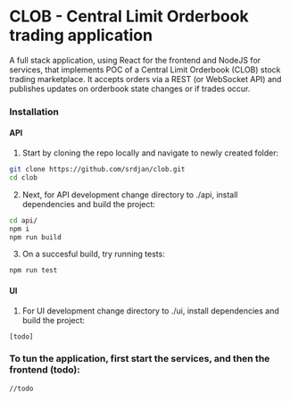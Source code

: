 # CLOB - Central Limit Orderbook trading application

A full stack application, using React for the frontend and NodeJS for services, that implements POC of a Central Limit Orderbook (CLOB) stock trading marketplace. 
It accepts orders via a REST (or WebSocket API) and publishes updates on orderbook state changes or if trades occur. 

### Installation

#### API
1) Start by cloning the repo locally and navigate to newly created folder:

```sh
git clone https://github.com/srdjan/clob.git   
cd clob
```

2)  Next, for API development change directory to ./api, install dependencies and build the project:

```sh
cd api/
npm i
npm run build
```

3) On a succesful build, try running tests:

```sh
npm run test
```

#### UI
1)  For UI development change directory to ./ui, install dependencies and build the project:
```
[todo]
```

### To tun the application, first start the services, and then the frontend (todo):
```
//todo
```
